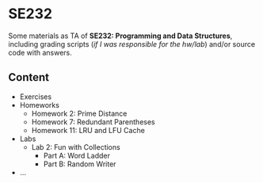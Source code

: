 # SE232

Some materials as TA of **SE232: Programming and Data Structures**, including grading scripts (_if I was responsible for the hw/lab_) and/or source code with answers.

## Content

- Exercises
- Homeworks
  - Homework 2: Prime Distance
  - Homework 7: Redundant Parentheses
  - Homework 11: LRU and LFU Cache
- Labs
  - Lab 2: Fun with Collections
    - Part A: Word Ladder
    - Part B: Random Writer
- ...
